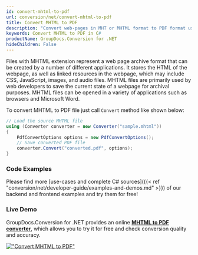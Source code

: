 ```yaml
---
id: convert-mhtml-to-pdf
url: conversion/net/convert-mhtml-to-pdf
title: Convert MHTML to PDF
description: "Convert web-pages in MHT or MHTML format to PDF format using C# programming language and GroupDocs.Conversion for .NET."
keywords: Convert MHTML to PDF in C#
productName: GroupDocs.Conversion for .NET
hideChildren: False
---
```


Files with MHTML extension represent a web page archive format that can be created by a number of different applications. It stores the HTML of the webpage, as well as linked resources in the webpage, which may include CSS, JavaScript, images, and audio files. MHTML files are primarily used by web developers to save the current state of a webpage for archival purposes.
MHTML files can be opened in a variety of applications such as browsers and Microsoft Word.

To convert MHTML to PDF file just call `Convert` method like shown below:

```csharp
// Load the source MHTML file
using (Converter converter = new Converter("sample.mhtml"))
{
    PdfConvertOptions options = new PdfConvertOptions();
    // Save converted PDF file
    converter.Convert("converted.pdf", options);
}
```

### Code Examples

Please find more [use-cases and complete C# sources]({{< ref "conversion/net/developer-guide/examples-and-demos.md" >}}) of our backend and frontend examples and try them for free!

### Live Demo

GroupDocs.Conversion for .NET provides an online [**MHTML to PDF converter**](https://products.groupdocs.app/conversion/mhtml-to-pdf), which allows you to try it for free and check conversion quality and accuracy.

[!["Convert MHTML to PDF"](conversion/net/images/convert-mhtml-to-pdf.png)](https://products.groupdocs.app/conversion/mhtml-to-pdf)